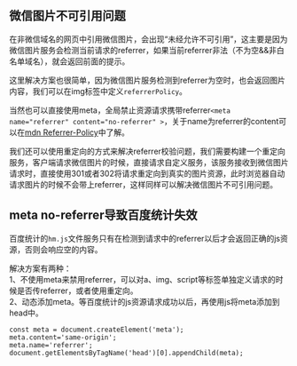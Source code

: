 ## 微信图片不可引用问题
在非微信域名的网页中引用微信图片，会出现“未经允许不可引用”，这主要是因为微信图片服务会检测当前请求的referrer，如果当前referrer非法（不为空&&非白名单域名），就会返回前面的提示。

这里解决方案也很简单，因为微信图片服务检测到referrer为空时，也会返回图片内容，我们可以在img标签中定义`referrerPolicy`。

当然也可以直接使用meta，全局禁止资源请求携带referrer`<meta name="referrer" content="no-referrer" >`，关于name为referrer的content可以在[mdn Referrer-Policy](https://developer.mozilla.org/en-US/docs/Web/HTTP/Headers/Referrer-Policy)中了解。

我们还可以使用重定向的方式来解决referrer校验问题，我们需要构建一个重定向服务，客户端请求微信图片的时候，直接请求自定义服务，该服务接收到微信图片请求时，直接使用301或者302将请求重定向到真实的图片资源，此时浏览器自动请求图片的时候不会带上referrer，这样同样可以解决微信图片不可引用问题。

## meta no-referrer导致百度统计失效
百度统计的`hm.js`文件服务只有在检测到请求中的referrer以后才会返回正确的js资源，否则会响应空的内容。

解决方案有两种：  
1、不使用meta来禁用referrer，可以对a、img、script等标签单独定义请求的时候是否传referrer，或者使用重定向。  
2、动态添加meta。等百度统计的js资源请求成功以后，再使用js将meta添加到head中。
```
const meta = document.createElement('meta');
meta.content='same-origin';
meta.name='referrer';
document.getElementsByTagName('head')[0].appendChild(meta);
```